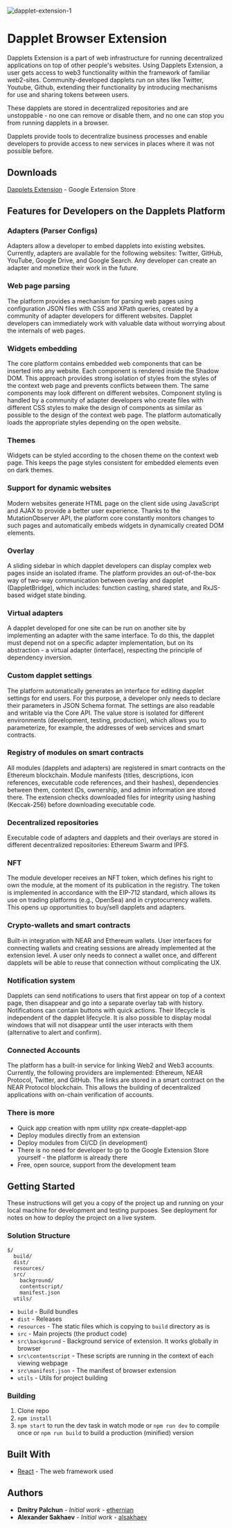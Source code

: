 ![dapplet-extension-1](https://user-images.githubusercontent.com/51093278/183035137-47c85142-7d10-47f4-b0c7-4a2ee2f67a15.png)

# Dapplet Browser Extension

Dapplets Extension is a part of web infrastructure for running decentralized applications on top of other people's websites. Using Dapplets Extension, a user gets access to web3 functionality within the framework of familiar web2-sites. Community-developed dapplets run on sites like Twitter, Youtube, Github, extending their functionality by introducing mechanisms for use and sharing tokens between users. 

These dapplets are stored in decentralized repositories and are unstoppable - no one can remove or disable them, and no one can stop you from running dapplets in a browser.

Dapplets provide tools to decentralize business processes and enable developers to provide access to new services in places where it was not possible before.

## Downloads

[Dapplets Extension](https://chrome.google.com/webstore/detail/dapplets/pjjnaojpjhgbhpfffnjleidmdbajagdj) - Google Extension Store

## Features for Developers on the Dapplets Platform

### Adapters (Parser Configs)
Adapters allow a developer to embed dapplets into existing websites. Currently, adapters are available for the following websites: Twitter, GitHub, YouTube, Google Drive, and Google Search. Any developer can create an adapter and monetize their work in the future.

### Web page parsing
The platform provides a mechanism for parsing web pages using configuration JSON files with CSS and XPath queries, created by a community of adapter developers for different websites. Dapplet developers can immediately work with valuable data without worrying about the internals of web pages.

### Widgets embedding
The core platform contains embedded web components that can be inserted into any website. Each component is rendered inside the Shadow DOM. This approach provides strong isolation of styles from the styles of the context web page and prevents conflicts between them. The same components may look different on different websites. Component styling is handled by a community of adapter developers who create files with different CSS styles to make the design of components as similar as possible to the design of the context web page. The platform automatically loads the appropriate styles depending on the open website.

### Themes
Widgets can be styled according to the chosen theme on the context web page. This keeps the page styles consistent for embedded elements even on dark themes.

### Support for dynamic websites
Modern websites generate HTML page on the client side using JavaScript and AJAX to provide a better user experience. Thanks to the MutationObserver API, the platform core constantly monitors changes to such pages and automatically embeds widgets in dynamically created DOM elements.

### Overlay
A sliding sidebar in which dapplet developers can display complex web pages inside an isolated iframe. The platform provides an out-of-the-box way of two-way communication between overlay and dapplet (DappletBridge), which includes: function casting, shared state, and RxJS-based widget state binding. 

### Virtual adapters
A dapplet developed for one site can be run on another site by implementing an adapter with the same interface. To do this, the dapplet must depend not on a specific adapter implementation, but on its abstraction - a virtual adapter (interface), respecting the principle of dependency inversion.

### Custom dapplet settings
The platform automatically generates an interface for editing dapplet settings for end users. For this purpose, a developer only needs to declare their parameters in JSON Schema format. The settings are also readable and writable via the Core API. The value store is isolated for different environments (development, testing, production), which allows you to parameterize, for example, the addresses of web services and smart contracts.

### Registry of modules on smart contracts
All modules (dapplets and adapters) are registered in smart contracts on the Ethereum blockchain. Module manifests (titles, descriptions, icon references, executable code references, and their hashes), dependencies between them, context IDs, ownership, and admin information are stored there. The extension checks downloaded files for integrity using hashing (Keccak-256) before downloading executable code.

### Decentralized repositories
Executable code of adapters and dapplets and their overlays are stored in different decentralized repositories: Ethereum Swarm and IPFS.

### NFT
The module developer receives an NFT token, which defines his right to own the module, at the moment of its publication in the registry. The token is implemented in accordance with the EIP-712 standard, which allows its use on trading platforms (e.g., OpenSea) and in cryptocurrency wallets. This opens up opportunities to buy/sell dapplets and adapters.

### Crypto-wallets and smart contracts
Built-in integration with NEAR and Ethereum wallets. User interfaces for connecting wallets and creating sessions are already implemented at the extension level. A user only needs to connect a wallet once, and different dapplets will be able to reuse that connection without complicating the UX.

### Notification system
Dapplets can send notifications to users that first appear on top of a context page, then disappear and go into a separate overlay tab with history. Notifications can contain buttons with quick actions. Their lifecycle is independent of the dapplet lifecycle. It is also possible to display modal windows that will not disappear until the user interacts with them (alternative to alert and confirm).

### Connected Accounts
The platform has a built-in service for linking Web2 and Web3 accounts. Currently, the following providers are implemented: Ethereum, NEAR Protocol, Twitter, and GitHub. The links are stored in a smart contract on the NEAR Protocol blockchain. This allows the building of decentralized applications with on-chain verification of accounts.

### There is more
- Quick app creation with npm utility npx create-dapplet-app
- Deploy modules directly from an extension
- Deploy modules from CI/CD (in development) 
- There is no need for developer to go to the Google Extension Store yourself - the platform is already there
- Free, open source, support from the development team

## Getting Started

These instructions will get you a copy of the project up and running on your local machine for development and testing purposes. See deployment for notes on how to deploy the project on a live system.

### Solution Structure

```
$/
  build/
  dist/
  resources/
  src/
    background/
    contentscript/
    manifest.json
  utils/
```

- `build` - Build bundles
- `dist` - Releases
- `resources` - The static files which is copying to `build` directory as is
- `src` - Main projects (the product code)
- `src\backgorund` - Background service of extension. It works globally in browser
- `src\contentscript` - These scripts are running in the context of each viewing webpage
- `src\manifest.json` - The manifest of browser extension
- `utils` - Utils for project building

### Building

1.  Clone repo
2.  `npm install`
3.  `npm start` to run the dev task in watch mode or `npm run dev` to compile once or `npm run build` to build a production (minified) version

## Built With

- [React](https://reactjs.org/) - The web framework used

## Authors

- **Dmitry Palchun** - _Initial work_ - [ethernian](https://github.com/ethernian)
- **Alexander Sakhaev** - _Initial work_ - [alsakhaev](https://github.com/alsakhaev)
